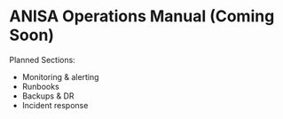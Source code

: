 # ANISA Operations Manual (Coming Soon)

Planned Sections:
- Monitoring & alerting
- Runbooks
- Backups & DR
- Incident response



